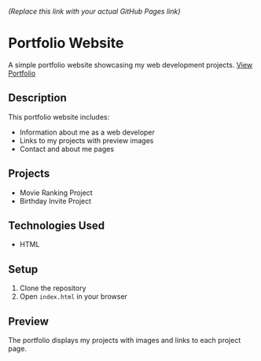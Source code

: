 


*(Replace this link with your actual GitHub Pages link)*

# Portfolio Website

A simple portfolio website showcasing my web development projects.
[View Portfolio](https://github.com/Subho1a/html-portfolio.git)  

## Description

This portfolio website includes:
- Information about me as a web developer
- Links to my projects with preview images
- Contact and about me pages

## Projects

- Movie Ranking Project
- Birthday Invite Project

## Technologies Used

- HTML

## Setup

1. Clone the repository
2. Open `index.html` in your browser

## Preview

The portfolio displays my projects with images and links to each project page. 
